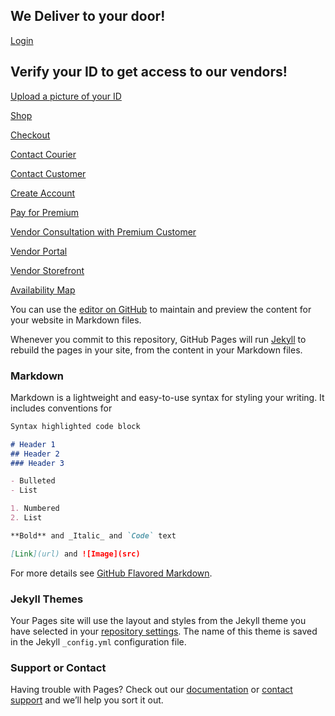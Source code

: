 ## We Deliver to your door!

[Login](login.html)

## Verify your ID to get access to our vendors!

[Upload a picture of your ID](id_upload.html)

[Shop](shop_for_weed.html)

[Checkout](checkout.html)

[Contact Courier](contact_courier.html)

[Contact Customer](contact_customer.html)

[Create Account](create_account.html)

[Pay for Premium](pay_for_premium.html)

[Vendor Consultation with Premium Customer](vendor_consultation.html)

[Vendor Portal](vendor_portal.html)

[Vendor Storefront](vendor_storefront.html)

[Availability Map](weed_maps.html)


You can use the [editor on GitHub](https://github.com/sbarnett1996/WeeDeliver/edit/gh-pages/index.md) to maintain and preview the content for your website in Markdown files.

Whenever you commit to this repository, GitHub Pages will run [Jekyll](https://jekyllrb.com/) to rebuild the pages in your site, from the content in your Markdown files.

### Markdown

Markdown is a lightweight and easy-to-use syntax for styling your writing. It includes conventions for

```markdown
Syntax highlighted code block

# Header 1
## Header 2
### Header 3

- Bulleted
- List

1. Numbered
2. List

**Bold** and _Italic_ and `Code` text

[Link](url) and ![Image](src)
```

For more details see [GitHub Flavored Markdown](https://guides.github.com/features/mastering-markdown/).

### Jekyll Themes

Your Pages site will use the layout and styles from the Jekyll theme you have selected in your [repository settings](https://github.com/sbarnett1996/WeeDeliver/settings). The name of this theme is saved in the Jekyll `_config.yml` configuration file.

### Support or Contact

Having trouble with Pages? Check out our [documentation](https://docs.github.com/categories/github-pages-basics/) or [contact support](https://support.github.com/contact) and we’ll help you sort it out.
